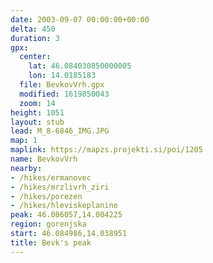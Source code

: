 ```yaml
---
date: 2003-09-07 00:00:00+00:00
delta: 450
duration: 3
gpx:
  center:
    lat: 46.084030850000005
    lon: 14.0185183
  file: BevkovVrh.gpx
  modified: 1619850043
  zoom: 14
height: 1051
layout: stub
lead: M_8-6846_IMG.JPG
map: 1
maplink: https://mapzs.projekti.si/poi/1205
name: BevkovVrh
nearby:
- /hikes/ermanovec
- /hikes/mrzlivrh_ziri
- /hikes/porezen
- /hikes/hleviskeplanine
peak: 46.086057,14.004225
region: gorenjska
start: 46.084986,14.038951
title: Bevk's peak
---
```

